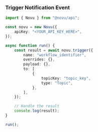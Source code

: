 <!-- Start SDK Example Usage [usage] -->
### Trigger Notification Event

```typescript
import { Novu } from "@novu/api";

const novu = new Novu({
    apiKey: "<YOUR_API_KEY_HERE>",
});

async function run() {
    const result = await novu.trigger({
        name: "workflow_identifier",
        overrides: {},
        payload: {},
        to: [
            {
                topicKey: "topic_key",
                type: "Topic",
            },
        ],
    });

    // Handle the result
    console.log(result);
}

run();

```
<!-- End SDK Example Usage [usage] -->